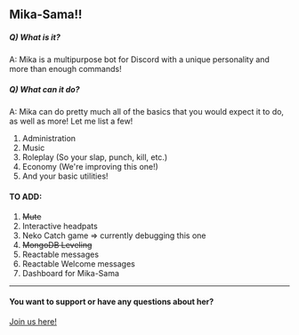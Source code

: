 ## Mika-Sama!!
##### Q) What is it?  
 A: Mika is a multipurpose bot for Discord with a unique personality and more than enough commands!

##### Q) What can it do?
A: Mika can do pretty much all of the basics that you would expect it to do, as well as more!
Let me list a few!
1. Administration
2. Music
3. Roleplay (So your slap, punch, kill, etc.)
4. Economy (We're improving this one!)
5. And your basic utilities!

#### TO ADD:
1. ~~Mute~~
2. Interactive headpats
3. Neko Catch game => currently debugging this one
4. ~~MongoDB Leveling~~
5. Reactable messages
6. Reactable Welcome messages
7. Dashboard for Mika-Sama

-----------------------------------------------------

#### You want to support or have any questions about her?
[Join us here!](https://www.discord.gg/FaG6rSM)

